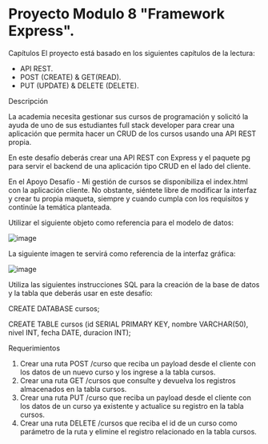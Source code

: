 # Proyecto Modulo 8 "Framework Express".

Capítulos
El proyecto está basado en los siguientes capítulos de la lectura:
- API REST.
- POST (CREATE) & GET(READ).
- PUT (UPDATE) & DELETE (DELETE).

Descripción

La academia necesita gestionar sus cursos de programación y solicitó la ayuda de uno de sus estudiantes full stack developer para crear una aplicación que permita hacer un CRUD de los cursos usando una API REST propia.

En este desafío deberás crear una API REST con Express y el paquete pg para servir el backend de una aplicación tipo CRUD en el lado del cliente.

En el Apoyo Desafío - Mi gestión de cursos se disponibiliza el index.html con la aplicación cliente. No obstante, siéntete libre de modificar la interfaz y crear tu propia maqueta, siempre y cuando cumpla con los requisitos y continúe la temática planteada.

Utilizar el siguiente objeto como referencia para el modelo de datos:

![image](https://user-images.githubusercontent.com/96355317/166338057-2e08e6b4-0934-4b69-ad31-9d1fee72535a.png)

La siguiente imagen te servirá como referencia de la interfaz gráfica:

![image](https://user-images.githubusercontent.com/96355317/166338080-57e30407-d971-4407-9a27-092212c8bd5c.png)

Utiliza las siguientes instrucciones SQL para la creación de la base de datos y la tabla que deberás usar en este desafío:

CREATE DATABASE cursos;

CREATE TABLE cursos (id SERIAL PRIMARY KEY, nombre VARCHAR(50), nivel INT, fecha DATE, duracion INT);

Requerimientos

1. Crear una ruta POST /curso que reciba un payload desde el cliente con los datos de un nuevo curso y los ingrese a la tabla cursos.
2. Crear una ruta GET /cursos que consulte y devuelva los registros almacenados en la tabla cursos.
3. Crear una ruta PUT /curso que reciba un payload desde el cliente con los datos de un curso ya existente y actualice su registro en la tabla cursos.
4. Crear una ruta DELETE /cursos que reciba el id de un curso como parámetro de la ruta y elimine el registro relacionado en la tabla cursos.
